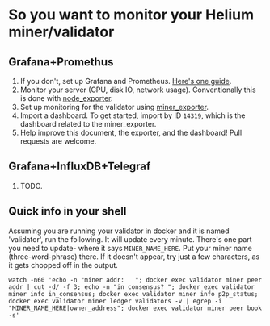 # So you want to monitor your Helium miner/validator

## Grafana+Promethus
1. If you don't, set up Grafana and Prometheus. [Here's one guide](https://devconnected.com/how-to-setup-grafana-and-prometheus-on-linux/).
2. Monitor your server (CPU, disk IO, network usage). Conventionally this is done with [node\_exporter](https://github.com/prometheus/node_exporter).
3. Set up monitoring for the validator using [miner\_exporter](https://github.com/tedder/miner_exporter).
4. Import a dashboard. To get started, import by ID `14319`, which is the dashboard related to the miner\_exporter.
5. Help improve this document, the exporter, and the dashboard! Pull requests are welcome.

## Grafana+InfluxDB+Telegraf
1. TODO.

## Quick info in your shell
Assuming you are running your validator in docker and it is named 'validator', run the following. It will update every minute. There's one part you need to update- where it says `MINER_NAME_HERE`. Put your miner name (three-word-phrase) there. If it doesn't appear, try just a few characters, as it gets chopped off in the output.
```
watch -n60 'echo -n "miner addr:   "; docker exec validator miner peer addr | cut -d/ -f 3; echo -n "in consensus? "; docker exec validator miner info in_consensus; docker exec validator miner info p2p_status; docker exec validator miner ledger validators -v | egrep -i "MINER_NAME_HERE|owner_address"; docker exec validator miner peer book -s'
```

